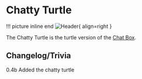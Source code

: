 # Chatty Turtle

!!! picture inline end
    ![Header](https://srendi.de/wp-content/uploads/2021/04/Advanced-Chatty-Turtle.png){ align=right }

The Chatty Turtle is the turtle version of the [Chat Box](https://docs.srendi.de/1.18/peripherals/chat_box/).

## Changelog/Trivia

0.4b
Added the chatty turtle
